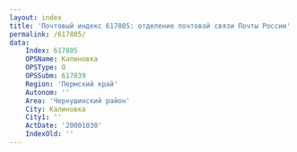 ```yaml
---
layout: index
title: 'Почтовый индекс 617805: отделение почтовой связи Почты России'
permalink: /617805/
data:
    Index: 617805
    OPSName: Калиновка
    OPSType: О
    OPSSubm: 617839
    Region: 'Пермский край'
    Autonom: ''
    Area: 'Чернушинский район'
    City: Калиновка
    City1: ''
    ActDate: '20001030'
    IndexOld: ''
---
```

